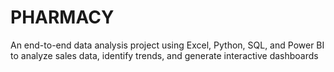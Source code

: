 # PHARMACY
An end-to-end data analysis project using Excel, Python, SQL, and Power BI to analyze sales data, identify trends, and generate interactive dashboards
